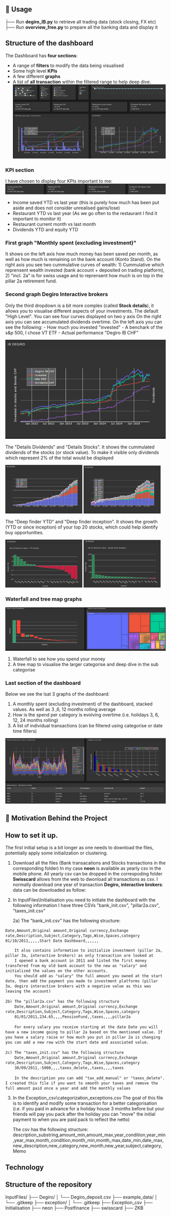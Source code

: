## 🚀 Usage 
├── Run **degiro_IB.py** to retrieve all trading data (stock closing, FX etc)  
├── Run **overview_free.py** to prepare all the banking data and display it

## Structure of the dashboard
The Dashboard has **four sections**:
- A range of **filters** to modify the data being visualised
- Some high level **KPIs**
- A few different **graphs**
- A list of **all transaction** within the filtered range to help deep dive.
![Dashboard overview](assets/dashboard_top.png)

### KPI section
I have chosen to display four KPIs important to me:
![KPI section](assets/KPI_section.png)
- Income saved YTD vs last year (this is purely how much has been put aside and does not consider unrealised gains/lose)
- Restaurant YTD vs last year (As we go often to the restaurant I find it important to monitor it)
- Restaurant current month vs last month
- Dividends YTD and equity YTD

### First graph "Monthly spent (excluding investment)"
 It shows on the left axis how much money has been saved per month, as well as how much is remaining on the bank account (Konto Stand). On the right axis you see two cummulative curves of wealth: 1) Cummulative which reprensent wealth invested (bank account + deposited on trading platform), 2) "incl. 2a" is for swiss usage and to reprensent how much is on top in the pillar 2a retirement fund.

### Second graph Degiro Interactive brokers
Only the third dropdown is a bit more complex (called **Stock details**), it allows you to visualise different aspects of your investments.
The default "High Level". You can see four curves displayed on two y axis On the right axis you can see accumulated dividends overtime. On the left axis you can see the following:
    - How much you invested "invested"
    - A benchark of the s&p 500, I chose VT ETF
    - Actual performance "Degiro IB CHF"

![High Level stock](assets/stock_HighLevel.png)

The "Details Dividends" and "Details Stocks". It shows the cummulated dividends of the stocks (or stock value). To make it visible only dividends which represent 2% of the total would be displayed
<p float="left">
  <img src="assets/dividends_details.png" width="48%" />
  <img src="assets/stock_details.png" width="48%" />
</p>

The "Deep finder YTD" and "Deep finder inception". It shows the growth (YTD or since inception) of your top 20 stocks, which could help identify buy opportunities.
<p float="left">
  <img src="assets/deep_finder_YTD.png" width="48%" />
  <img src="assets/deep_finder_inception.png" width="48%" />
</p>

### Waterfall and tree map graphs
![Tree map wateral](assets/treemap_waterfall.png)
1) Waterfall to see how you spend your money
2) A tree map to visualise the larger categorise and deep dive in the sub categorise

### Last section of the dashboard
Below we see the lsat 3 graphs of the dashboard: 
1) A monthly spent (excluding investment) of the dashboard, stacked values. As well as 3 ,6, 12 months rolling average
2) How is the spend per category is evolving overtime (i.e. holidays 3, 6, 12, 24 months rolling)
3) A list of individual transactions (can be filtered using categorise or date time filters)

![Bottom graphs](assets/bottom_dashboard.png)

## 📌 Motivation Behind the Project

## How to set it up.
The first initial setup is a bit longer as one needs to download the files, potentially apply some initialization or clustering.

1) Download all the files (Bank transacations and Stocks transactions in the corresponding folder)
    In my case **neon** is available as yearly csv in the mobile phone. All yearly csv can be dropped in the correspoding folder
    **Swisscard** allows from the web to dwonload all transactions as csv. I normally download one year of transaction
    **Degiro, interactive brokers**: data can be downloaded as follow:

2) In InputFiles\Initialisation you need to initiate the dashboard with the following information
    I have three CSVs "bank_init.csv", "pillar2a.csv", "taxes_init.csv"
    
    2a) The "bank_init.csv" has the following structure:
```csv
Date,Amount,Original amount,Original currency,Exchange rate,Description,Subject,Category,Tags,Wise,Spaces,category
01/10/2011,,,,,Start Date Dashboard,,,,,,
```

        It also contains information to initialize investment (pillar 2a, pillar 3a, interactive brokers) as only transaction are looked at
        I opened a bank account in 2011 and listed the first money transfered from my old bank account to the new as "salary" and initialized the values on the other accounts.
        You should add as "salary" the full amount you owned at the start date, then add the payment you made to investment platforms (pillar 3a, degiro interactive brokers with a negative value as this was leaving the account)
    
    2b) The "pillar2a.csv" has the following structure
        Date,Amount,Original amount,Original currency,Exchange rate,Description,Subject,Category,Tags,Wise,Spaces,category
        01/01/2011,234.65,,,,PensionFund,,taxes,,,,pillar2a

        For every salary you receive starting at the date Date you will have a new income going to pillar 2a based on the mentioned value. If you have a salary raise or how much you put in pillar 2a is changing you can add a new row with the start date and associated value.
    
    2c) The "taxes_init.csv" has the following structure
        Date,Amount,Original amount,Original currency,Exchange rate,Description,Subject,Category,Tags,Wise,Spaces,category
        30/09/2011,-5000,,,,taxes_delete,,taxes,,,,taxes

        In the description you can add "tax_add_manual" or "taxes_delete". I created this file if you want to smooth your taxes and remove the full amount paid once a year and add the monthly values

3) In the Exception_csv\categorization_exceptions.csv
    The goal of this file is to identify and modify some transaction for a better categorisation (i.e. if you paid in advance for a holiday house 3 months before but your friends will pay you pack after the holiday you can "move" the initial payment to when you are paid pack to reflect the netto) 

    The csv has the following structure: description_substring,amount_min,amount_max,year_condition,year_min,year_max,month_condition,month_min,month_max,date_min,date_max,new_description,new_category,new_month,new_year,subject,category, Memo


## Technology


## Structure of the repository
InputFiles/ ├── Degiro/ │ └── Degiro_deposit.csv ├── example_data/ │ └── .gitkeep ├── exception/ │ └── .gitkeep ├── Exception_csv ├── Initialisation ├── neon ├── Postfinance ├── swisscard ├── ZKB